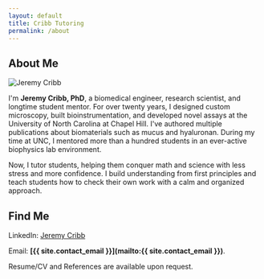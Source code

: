 ```yaml
---
layout: default
title: Cribb Tutoring
permalink: /about
---
```


## **About Me**

<img src="{{ '/assets/headshot.jpg' | relative_url }}" alt="Jeremy Cribb" class="headshot">

I'm **Jeremy Cribb, PhD**, a biomedical engineer, research scientist, and longtime student mentor. For over twenty years, I designed custom microscopy, built bioinstrumentation, and developed novel assays at the University of North Carolina at Chapel Hill. I've authored multiple publications about biomaterials such as mucus and hyaluronan. During my time at UNC, I mentored more than a hundred students in an ever-active biophysics lab environment.

Now, I tutor students, helping them conquer math and science with less stress and more confidence. I build understanding from first principles and teach students how to check their own work with a calm and organized approach.


## **Find Me**

LinkedIn: [Jeremy Cribb](https://linkedin.com/in/jeremycribb/)

Email: **[{{ site.contact_email }}](mailto:{{ site.contact_email }})**.

Resume/CV and References are available upon request.